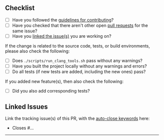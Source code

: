 ## Checklist

<!-- Use [x] to mark item done, or just click the checkboxes with device pointer -->

- [ ] Have you followed the [guidelines for contributing](/CONTRIBUTING.md)?
- [ ] Have you checked that there aren't other open [pull requests](http://github.com/seoklab/nurikit/pulls) for the same issue?
- [ ] Have you [linked the issue(s)](#linked-issues) you are working on?

If the change is related to the source code, tests, or build environments, please also check the following:

- [ ] Does `./scripts/run_clang_tools.sh` pass without any warnings?
- [ ] Have you built the project locally without any warnings and errors?
- [ ] Do all tests (if new tests are added, including the new ones) pass?

If you added new feature(s), then also check the following:

- [ ] Did you also add corresponding tests?

## Linked Issues

Link the tracking issue(s) of this PR, with the [auto-close keywords](https://docs.github.com/issues/tracking-your-work-with-issues/linking-a-pull-request-to-an-issue) here:

- Closes #...

---

<!-- Start the description of the PR here -->
